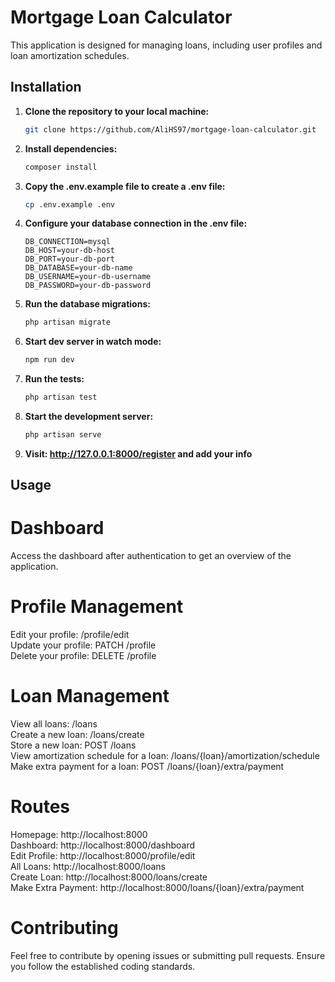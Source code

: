 # Mortgage Loan Calculator

This application is designed for managing loans, including user profiles and loan amortization schedules.

## Installation

1. **Clone the repository to your local machine:**

   ```bash
   git clone https://github.com/AliHS97/mortgage-loan-calculator.git
   ```

2. **Install dependencies:**

    ```bash
    composer install
    ```

3. **Copy the .env.example file to create a .env file:**

    ```bash
    cp .env.example .env
    ```

4. **Configure your database connection in the .env file:**

    ```env
    DB_CONNECTION=mysql
    DB_HOST=your-db-host
    DB_PORT=your-db-port
    DB_DATABASE=your-db-name
    DB_USERNAME=your-db-username
    DB_PASSWORD=your-db-password
    ```

5. **Run the database migrations:**

    ```bash
    php artisan migrate
    ```

6. **Start dev server in watch mode:**

    ```bash
    npm run dev
    ```

7. **Run the tests:**

    ```bash
    php artisan test
    ```
    
8. **Start the development server:**

    ```bash
    php artisan serve
    ```

9. **Visit: http://127.0.0.1:8000/register and add your info**

## Usage

# Dashboard
Access the dashboard after authentication to get an overview of the application.

# Profile Management
Edit your profile: /profile/edit  
Update your profile: PATCH /profile  
Delete your profile: DELETE /profile  

# Loan Management
View all loans: /loans  
Create a new loan: /loans/create  
Store a new loan: POST /loans  
View amortization schedule for a loan: /loans/{loan}/amortization/schedule  
Make extra payment for a loan: POST /loans/{loan}/extra/payment  

# Routes
Homepage: http://localhost:8000  
Dashboard: http://localhost:8000/dashboard  
Edit Profile: http://localhost:8000/profile/edit  
All Loans: http://localhost:8000/loans  
Create Loan: http://localhost:8000/loans/create  
Make Extra Payment: http://localhost:8000/loans/{loan}/extra/payment  

# Contributing
Feel free to contribute by opening issues or submitting pull requests. Ensure you follow the established coding standards.
